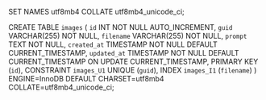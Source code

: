 SET NAMES utf8mb4 COLLATE utf8mb4_unicode_ci;

CREATE TABLE `images` (
  `id` INT NOT NULL AUTO_INCREMENT,
  `guid` VARCHAR(255) NOT NULL,
  `filename` VARCHAR(255) NOT NULL,
  `prompt` TEXT NOT NULL,
  `created_at` TIMESTAMP NOT NULL DEFAULT CURRENT_TIMESTAMP,
  `updated_at` TIMESTAMP NOT NULL DEFAULT CURRENT_TIMESTAMP ON UPDATE CURRENT_TIMESTAMP,
  PRIMARY KEY (`id`),
  CONSTRAINT `images_U1` UNIQUE (`guid`),
  INDEX `images_I1` (`filename`)
) ENGINE=InnoDB DEFAULT CHARSET=utf8mb4 COLLATE=utf8mb4_unicode_ci;